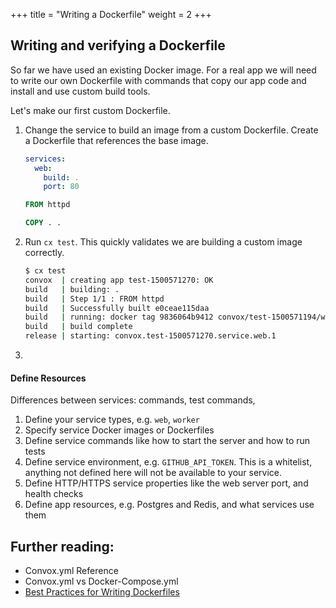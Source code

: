 +++
title = "Writing a Dockerfile"
weight = 2
+++

## Writing and verifying a Dockerfile

So far we have used an existing Docker image. For a real app we will need to write our own Dockerfile with commands that copy our app code and install and use custom build tools.

Let's make our first custom Dockerfile.

1. Change the service to build an image from a custom Dockerfile. Create a Dockerfile that references the base image.

    ```yaml
    services:
      web:
        build: .
        port: 80
    ```

    ```Dockerfile
    FROM httpd

    COPY . .
    ```

2. Run `cx test`. This quickly validates we are building a custom image correctly.

    ```bash
    $ cx test
    convox  | creating app test-1500571270: OK
    build   | building: .
    build   | Step 1/1 : FROM httpd
    build   | Successfully built e0ceae115daa
    build   | running: docker tag 9836064b9412 convox/test-1500571194/web:BFJUVHSKGG
    build   | build complete
    release | starting: convox.test-1500571270.service.web.1
    ```

3. 


#### Define Resources

Differences between services: commands, test commands, 

1. Define your service types, e.g. `web`, `worker`
2. Specify service Docker images or Dockerfiles
2. Define service commands like how to start the server and how to run tests
3. Define service environment, e.g. `GITHUB_API_TOKEN`. This is a whitelist, anything not defined here will not be available to your service.
4. Define HTTP/HTTPS service properties like the web server port, and health checks
5. Define app resources, e.g. Postgres and Redis, and what services use them

## Further reading:

* Convox.yml Reference
* Convox.yml vs Docker-Compose.yml
* [Best Practices for Writing Dockerfiles](https://docs.docker.com/engine/userguide/eng-image/dockerfile_best-practices/)